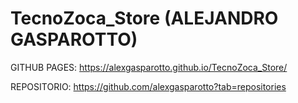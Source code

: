 # TecnoZoca_Store (ALEJANDRO GASPAROTTO)

GITHUB PAGES: https://alexgasparotto.github.io/TecnoZoca_Store/

REPOSITORIO: https://github.com/alexgasparotto?tab=repositories
